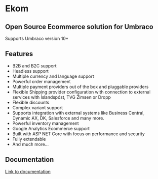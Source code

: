 # Ekom
## Open Source Ecommerce solution for Umbraco

Supports Umbraco version 10+

## Features

- B2B and B2C support
- Headless support
- Multiple currency and language support
- Powerful order management
- Multiple payment providers out of the box and pluggable providers
- Flexible Shipping provider configuration with connection to external services with Íslandspóst, TVG Zimsen or Dropp
- Flexible discounts
- Complex variant support
- Supports integration with external systems like Business Central, Dynamic AX, DK, Salesforce and many more.
- Powerful inventory management
- Google Analytics Ecommerce support
- Built with ASP NET Core with focus on performance and security
- Fully extendable
- And much more...

## Documentation

[Link to documentation](https://vettvangur.gitbook.io/ekom/)
